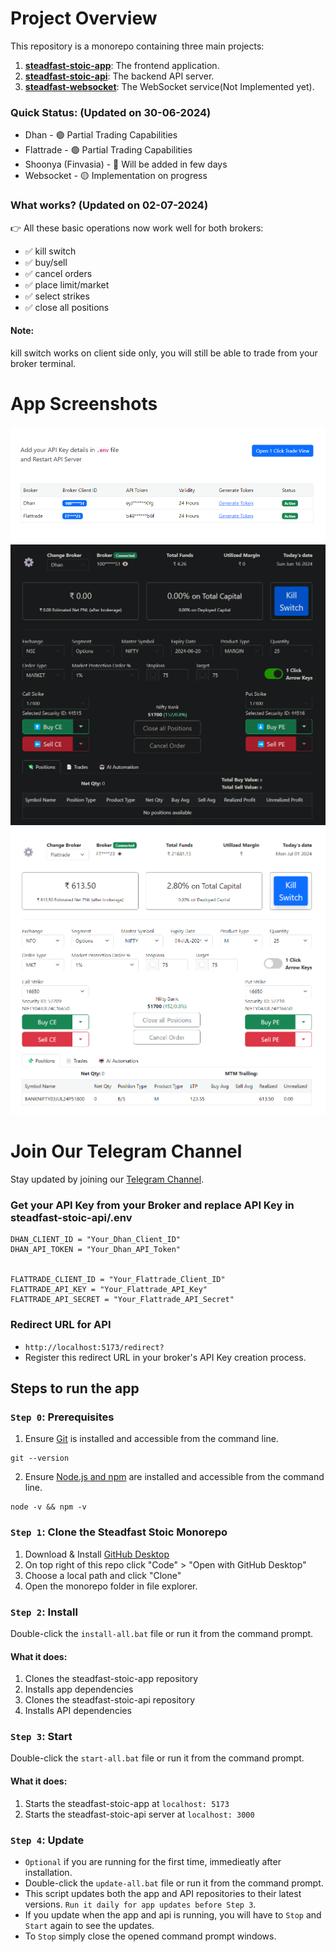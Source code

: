 # Project Overview

This repository is a monorepo containing three main projects:

1. [**steadfast-stoic-app**](https://github.com/narenkram/steadfast-stoic-app): The frontend application.
2. [**steadfast-stoic-api**](https://github.com/narenkram/steadfast-stoic-api): The backend API server.
3. [**steadfast-websocket**](https://github.com/narenkram/steadfast-websocket): The WebSocket service(Not Implemented yet).

### Quick Status: (Updated on 30-06-2024)

- Dhan - 🟢 Partial Trading Capabilities
- Flattrade - 🟢 Partial Trading Capabilities
- Shoonya (Finvasia) - 🔵 Will be added in few days
- Websocket - 🟡 Implementation on progress

### What works? (Updated on 02-07-2024)

👉 All these basic operations now work well for both brokers:

- ✅ kill switch
- ✅ buy/sell
- ✅ cancel orders
- ✅ place limit/market
- ✅ select strikes
- ✅ close all positions

#### Note:

kill switch works on client side only, you will still be able to trade from your broker terminal.

# App Screenshots

![Preview in Manage Brokers](preview_managebroker_light.png)
![Preview in Dark Mode](preview_dark.png)
![Preview in Light Mode](preview_light.png)

# Join Our Telegram Channel

Stay updated by joining our [Telegram Channel](https://t.me/steadfaststoic).

### Get your API Key from your Broker and replace API Key in steadfast-stoic-api/.env

```
DHAN_CLIENT_ID = "Your_Dhan_Client_ID"
DHAN_API_TOKEN = "Your_Dhan_API_Token"


FLATTRADE_CLIENT_ID = "Your_Flattrade_Client_ID"
FLATTRADE_API_KEY = "Your_Flattrade_API_Key"
FLATTRADE_API_SECRET = "Your_Flattrade_API_Secret"
```

### Redirect URL for API

- `http://localhost:5173/redirect?`
- Register this redirect URL in your broker's API Key creation process.

## Steps to run the app

### `Step 0`: Prerequisites

1. Ensure [Git](https://git-scm.com/download/win) is installed and accessible from the command line.

```
git --version
```

2. Ensure [Node.js and npm](https://nodejs.org/en/download/prebuilt-installer) are installed and accessible from the command line.

```
node -v && npm -v
```

### `Step 1`: Clone the Steadfast Stoic Monorepo

1. Download & Install [GitHub Desktop](https://desktop.github.com/)
2. On top right of this repo click "Code" > "Open with GitHub Desktop"
3. Choose a local path and click "Clone"
4. Open the monorepo folder in file explorer.

### `Step 2`: Install

Double-click the `install-all.bat` file or run it from the command prompt.

#### What it does:

1. Clones the steadfast-stoic-app repository
2. Installs app dependencies
3. Clones the steadfast-stoic-api repository
4. Installs API dependencies

### `Step 3`: Start

Double-click the `start-all.bat` file or run it from the command prompt.

#### What it does:

1. Starts the steadfast-stoic-app at `localhost: 5173`
2. Starts the steadfast-stoic-api server at `localhost: 3000`

### `Step 4`: Update

- `Optional` if you are running for the first time, immedieatly after installation.
- Double-click the `update-all.bat` file or run it from the command prompt.
- This script updates both the app and API repositories to their latest versions. `Run it daily for app updates before Step 3`.
- If you update when the app and api is running, you will have to `Stop` and `Start` again to see the updates.
- To `Stop` simply close the opened command prompt windows.
